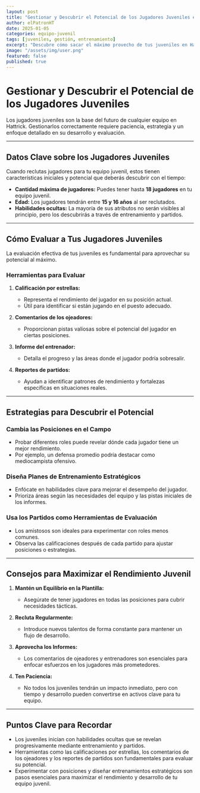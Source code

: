 ```yaml
---
layout: post
title: "Gestionar y Descubrir el Potencial de los Jugadores Juveniles en Hattrick"
author: elPatronHT
date: 2025-01-05
categories: equipo-juvenil
tags: [juveniles, gestión, entrenamiento]
excerpt: "Descubre cómo sacar el máximo provecho de tus juveniles en Hattrick con estrategias de evaluación y entrenamiento."
image: "/assets/img/user.png"
featured: false
published: true
---
```


# Gestionar y Descubrir el Potencial de los Jugadores Juveniles

Los jugadores juveniles son la base del futuro de cualquier equipo en Hattrick. Gestionarlos correctamente requiere paciencia, estrategia y un enfoque detallado en su desarrollo y evaluación.

---

## Datos Clave sobre los Jugadores Juveniles

Cuando reclutas jugadores para tu equipo juvenil, estos tienen características iniciales y potencial que deberás descubrir con el tiempo:

- **Cantidad máxima de jugadores:** Puedes tener hasta **18 jugadores** en tu equipo juvenil.
- **Edad:** Los jugadores tendrán entre **15 y 16 años** al ser reclutados.
- **Habilidades ocultas:** La mayoría de sus atributos no serán visibles al principio, pero los descubrirás a través de entrenamiento y partidos.

---

## Cómo Evaluar a Tus Jugadores Juveniles

La evaluación efectiva de tus juveniles es fundamental para aprovechar su potencial al máximo.

### Herramientas para Evaluar

1. **Calificación por estrellas:**

   - Representa el rendimiento del jugador en su posición actual.
   - Útil para identificar si están jugando en el puesto adecuado.

2. **Comentarios de los ojeadores:**

   - Proporcionan pistas valiosas sobre el potencial del jugador en ciertas posiciones.

3. **Informe del entrenador:**

   - Detalla el progreso y las áreas donde el jugador podría sobresalir.

4. **Reportes de partidos:**
   - Ayudan a identificar patrones de rendimiento y fortalezas específicas en situaciones reales.

---

## Estrategias para Descubrir el Potencial

### Cambia las Posiciones en el Campo

- Probar diferentes roles puede revelar dónde cada jugador tiene un mejor rendimiento.
- Por ejemplo, un defensa promedio podría destacar como mediocampista ofensivo.

### Diseña Planes de Entrenamiento Estratégicos

- Enfócate en habilidades clave para mejorar el desempeño del jugador.
- Prioriza áreas según las necesidades del equipo y las pistas iniciales de los informes.

### Usa los Partidos como Herramientas de Evaluación

- Los amistosos son ideales para experimentar con roles menos comunes.
- Observa las calificaciones después de cada partido para ajustar posiciones o estrategias.

---

## Consejos para Maximizar el Rendimiento Juvenil

1. **Mantén un Equilibrio en la Plantilla:**

   - Asegúrate de tener jugadores en todas las posiciones para cubrir necesidades tácticas.

2. **Recluta Regularmente:**

   - Introduce nuevos talentos de forma constante para mantener un flujo de desarrollo.

3. **Aprovecha los Informes:**

   - Los comentarios de ojeadores y entrenadores son esenciales para enfocar esfuerzos en los jugadores más prometedores.

4. **Ten Paciencia:**
   - No todos los juveniles tendrán un impacto inmediato, pero con tiempo y desarrollo pueden convertirse en activos clave para tu equipo.

---

## Puntos Clave para Recordar

- Los juveniles inician con habilidades ocultas que se revelan progresivamente mediante entrenamiento y partidos.
- Herramientas como las calificaciones por estrellas, los comentarios de los ojeadores y los reportes de partidos son fundamentales para evaluar su potencial.
- Experimentar con posiciones y diseñar entrenamientos estratégicos son pasos esenciales para maximizar el rendimiento y desarrollo de tu equipo juvenil.
